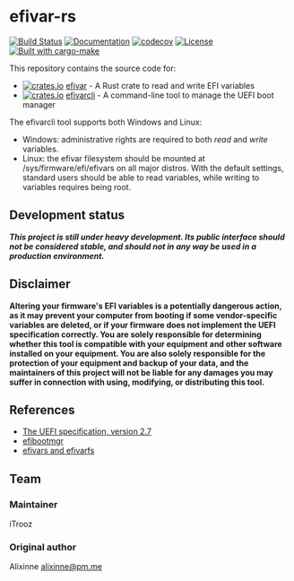 # efivar-rs

[![Build Status](https://github.com/iTrooz/efivar-rs/actions/workflows/build.yml/badge.svg)](https://github.com/iTrooz/efivar-rs/actions/workflows/build.yml)
[![Documentation](https://img.shields.io/badge/docs-main-blue.svg)](https://docs.rs/efivar/)
[![codecov](https://codecov.io/gh/iTrooz/efivar-rs/branch/main/graph/badge.svg)](https://codecov.io/gh/iTrooz/efivar-rs)
[![License](https://img.shields.io/badge/license-MIT-blue.svg)](LICENSE)
[![Built with cargo-make](https://sagiegurari.github.io/cargo-make/assets/badges/cargo-make.svg)](https://sagiegurari.github.io/cargo-make)

This repository contains the source code for:

* [![crates.io](https://img.shields.io/crates/v/efivar.svg)](https://crates.io/crates/efivar) [efivar](efivar) - A Rust crate to read and write EFI variables
* [![crates.io](https://img.shields.io/crates/v/efivarcli.svg)](https://crates.io/crates/efivarcli) [efivarcli](efivarcli) - A command-line tool to manage the UEFI boot manager

The efivarcli tool supports both Windows and Linux:

* Windows: administrative rights are required to both *read* and *write* variables.
* Linux: the efivar filesystem should be mounted at /sys/firmware/efi/efivars on all major
  distros. With the default settings, standard users should be able to read
  variables, while writing to variables requires being root.

## Development status

***This project is still under heavy development. Its public interface should
not be considered stable, and should not in any way be used in a production
environment.***

## Disclaimer

**Altering your firmware's EFI variables is a potentially dangerous action, as
it may prevent your computer from booting if some vendor-specific variables are
deleted, or if your firmware does not implement the UEFI specification
correctly. You are solely responsible for determining whether this tool is
compatible with your equipment and other software installed on your equipment.
You are also solely responsible for the protection of your equipment and backup
of your data, and the maintainers of this project will not be liable for any
damages you may suffer in connection with using, modifying, or distributing this
tool.**

## References

- [The UEFI specification, version 2.7](http://www.uefi.org/sites/default/files/resources/UEFI_Spec_2_7.pdf)
- [efibootmgr](https://github.com/rhboot/efibootmgr)
- [efivars and efivarfs](https://blog.fpmurphy.com/2012/12/efivars-and-efivarfs.html)

## Team

### Maintainer
iTrooz

### Original author

Alixinne <alixinne@pm.me>

